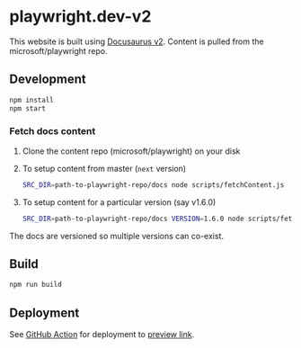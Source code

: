 # playwright.dev-v2

This website is built using [Docusaurus v2](https://v2.docusaurus.io/). Content is pulled from the microsoft/playwright repo.

## Development

```sh
npm install
npm start
```

### Fetch docs content

1. Clone the content repo (microsoft/playwright) on your disk
1. To setup content from master (`next` version)

   ```sh
   SRC_DIR=path-to-playwright-repo/docs node scripts/fetchContent.js
   ```

1. To setup content for a particular version (say v1.6.0)

   ```sh
   SRC_DIR=path-to-playwright-repo/docs VERSION=1.6.0 node scripts/fetchContent.js
   ```

The docs are versioned so multiple versions can co-exist.

## Build

```sh
npm run build
```

## Deployment

See [GitHub Action](../.github/workflows/deploy-v2.yml) for deployment to [preview link](https://microsoft.github.io/playwright).
